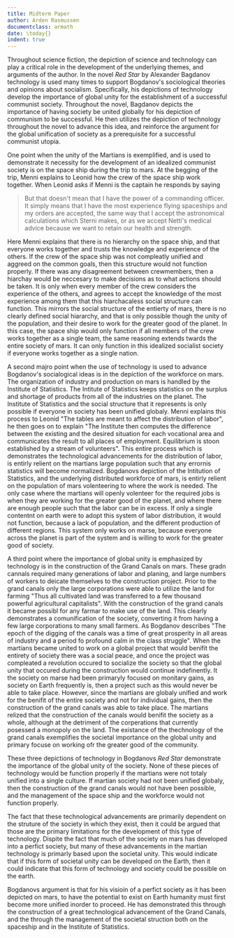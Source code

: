 ```yaml
---
title: Midterm Paper
author: Arden Rasmussen
documentclass: armath
date: \today{}
indent: true
---
```


Throughout science fiction, the depiction of science and technology can play a
critical role in the development of the underlying themes, and arguments of the
author. In the novel *Red Star* by Alexander Bagdanov technology is used many
times to support Bogdanov's sociological theories and opinions about socialism.
Specifically, his depictions of technology develop the importance of global
unity for the establishment of a successful communist society. Throughout the
novel, Bagdanov depicts the importance of having society be united globally for
his depiction of communism to be successful. He then utilizes the depiction of
technology throughout the novel to advance this idea, and reinforce the
argument for the global unification of society as a prerequisite for a
successful communist utopia.

One point when the unity of the Martians is exemplified, and is used to
demonstrate it necessity for the development of an idealized communist society
is on the space ship during the trip to mars. At the begging of the trip, Menni
explains to Leonid how the crew of the space ship work together. When Leonid
asks if Menni is the captain he responds by saying

> But that doesn't mean that I have the power of a commanding officer. It
> simply means that I have the most experience flying spaceships and my orders
> are accepted, the same way that I accept the astronomical calculations which
> Sterni makes, or as we accept Netti's medical advice because we want to
> retain our health and strength.

Here Menni explains that there is no hierarchy on the space ship, and that
everyone works together and trusts the knowledge and experience of the others.
If the crew of the space ship was not compleatly unified and aggreed on the
common goals, then this structure would not function properly. If there was any
disagreement between crewmembers, then a hiarchay would be neccesary to make
decisions as to what actions should be taken. It is only when every member of
the crew considers the experience of the others, and agrees to accept the
knowledge of the most experience among them that this hiarchacaless social
structure can function. This mirrors the social structure of the entierty of
mars, there is no clearly defined social hiararchy, and that is only possible
though the unity of the population, and their desire to work for the greater
good of the planet. In this case, the space ship would only function if all
members of the crew works together as a single team, the same reasoning extends
twards the entire society of mars. It can only function in this idealized
socialist society if everyone works together as a single nation.

A second majro point when the use of technology is used to advance Bogdanov's
socialogical ideas is in the depiction of the workforce on mars. The
organization of industry and production on mars is handled by the Institute of
Statistics. The Intitute of Statistics keeps statistics on the surplus and
shortage of products from all of the industries on the planet. The Institute of
Statistics and the social structure that it represents is only possible if
everyone in society has been unified globaly. Menni explains this process to
Leonid "The tables are meant to affect the distribution of labor", he then goes
on to explain "The Institute then computes the difference between the existing
and the desired situation for each vocational area and communicates the result
to all places of employment.  Equilibrium is stoon established by a stream of
volunteers". This entire process which is demonstrates the technological
advancements for the distribution of labor, is entirly relient on the martians
large population such that any errornis statistics will become normalized.
Bogdanovs depiction of the Intitution of Statistics, and the underlying
distributed workforce of mars, is entirly relient on the population of mars
volenteering to where the work is needed. The only case where the martians will
openly volenteer for the required jobs is when they are working for the greater
good of the planet, and where there are enough people such that the labor can
be in excess. If only a single contentnt on earth were to adopt this system of
labor distribution, it would not function, because a lack of population, and
the different production of different regions. This system only works on marse,
because everyone across the planet is part of the system and is willing to work
for the greater good of society.

A third point where the importance of global unity is emphasized by technology
is in the construction of the Grand Canals on mars. These gradn cannals
required many generations of labor and planing, and large numbers of workers to
deicate themselves to the construction project. Prior to the grand canals only
the large corporations were able to utilize the land for farming "Thus all
cultivated land was transferred to a few thousand powerful agricultural
capitalists". With the construction of the grand canals it became possibl for
any farmar to make use of the land. This clearly demonstrates a comunification
of the society, converting it from having a few large corporations to many
small farmers. As Bogdanov describes "The epoch of the digging of the canals
was a time of great prosperity in all areas of industry and a period fo
profound calm in the class struggle". When the martians became united to work
on a global project that would benifit the entirety of society there was a
social peace, and once the project was compleated a revolution occured to
socialize the society so that the global unity that occured during the
construction would continue indefinently. It the society on marse had been
primaryly focused on monitary gains, as society on Earth frequently is, then a
project such as this would never be able to take place. However, since the
martians are globaly unified and work for the benifit of the entire society and
not for individual gains, then the construction of the grand canals was able to
take place. The martians relized that the construction of the canals would
benifit the society as a whole, although at the detriment of the corperations
that currently posessed a monopoly on the land. The existance of the
thechnology of the grand canals exemplifies the societal importance on the
global unity and primary focuse on working ofr the greater good of the
community.

These three depictions of technology in Bogdanovs *Red Star* demonstrate the
importance of the global unity of the society. None of these pieces of
technology would be function properly if the martians were not totaly unified
into a single culture. If martian society had not been unified globaly, then
the construction of the grand canals would not have been possible, and the
management of the space ship and the workforce would not function properly.

The fact that these technological advancements are primarily dependent on the
struture of the society in which they exist, then it could be argued that those
are the primary limitations for the development of this type of technology.
Dispite the fact that much of the society on mars has developed into a perfict
society, but many of these advancements in the martian technology is primarly
based upon the societal unity. This would indicate that if this
form of societal unity can be developed on the Earth, then it
could indicate that this form of technology and society could be possible on
the earth.

Bogdanovs argument is that for his visioin of a perfict society as it has been
depicted on mars, to have the potential to exist on Earth humanity must first
become more unified inorder to proceed.  He has demonstrated this through the
construction of a great technological advancement of the Grand Canals, and the
through the management of the societal struction both on the spaceship and in
the Institute of Statistics.
